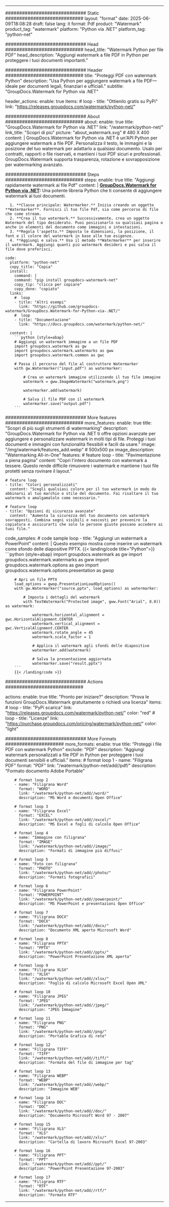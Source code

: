 
---
############################# Static ############################
layout: "format"
date:  2025-06-09T18:08:28
draft: false
lang: it
format: Pdf
product: "Watermark"
product_tag: "watermark"
platform: "Python via .NET"
platform_tag: "python-net"

############################# Head ############################
head_title: "Watermark Python per file PDF"
head_description: "Aggiungi watermark a file PDF in Python per proteggere i tuoi documenti importanti."

############################# Header ############################
title: "Proteggi PDF con watermark Python" 
description: "Usa Python per aggiungere watermark a file PDF—ideale per documenti legali, finanziari e ufficiali."
subtitle: "GroupDocs.Watermark for Python via .NET" 

header_actions:
  enable: true
  items:
    #  loop
    - title: "Ottienilo gratis su PyPi"
      link: "https://releases.groupdocs.com/watermark/python-net/"
      
############################# About ############################
about:
    enable: true
    title: "GroupDocs.Watermark for Python via .NET"
    link: "/watermark/python-net/"
    link_title: "Scopri di più"
    picture: "about_watermark.svg" # 480 X 400
    content: |
       GroupDocs.Watermark for Python via .NET è un'API Python per aggiungere watermark a file PDF. Personalizza il testo, le immagini e la posizione del tuo watermark per adattarlo a qualsiasi documento. Usalo per contratti, rapporti o file riservati, e mantieni i tuoi PDF sicuri e professionali. GroupDocs.Watermark supporta trasparenza, rotazione e sovrapposizione per watermarking avanzato.

############################# Steps ############################
steps:
    enable: true
    title: "Aggiungi rapidamente watermark ai file Pdf"
    content: |
      **[GroupDocs.Watermark for Python via .NET](https://products.groupdocs.com/watermark/python-net/):** Una potente libreria Python che ti consente di aggiungere watermark ai tuoi documenti.
      
      1. **Classe principale: Watermarker.** Inizia creando un oggetto **Watermarker**. Fornisci il tuo file Pdf, sia come percorso di file che come stream.
      2. **Crea il tuo watermark.** Successivamente, crea un oggetto Watermark del tipo desiderato. Puoi posizionarlo su qualsiasi pagina o anche in elementi del documento come immagini o intestazioni.
      3. **Regola l'aspetto.** Imposta le dimensioni, la posizione, il font e il colore del watermark in base alle tue esigenze.
      4. **Aggiungi e salva.** Usa il metodo **Watermarker** per inserire il watermark. Aggiungi quanti più watermark desideri e poi salva il file dove preferisci.
   
    code:
      platform: "python-net"
      copy_title: "Copia"
      install:
        command: |
        command: "pip install groupdocs-watermark-net"
        copy_tip: "clicca per copiare"
        copy_done: "copiato"
      links:
        #  loop
        - title: "Altri esempi"
          link: "https://github.com/groupdocs-watermark/GroupDocs.Watermark-for-Python-via-.NET/"
        #  loop
        - title: "Documentazione"
          link: "https://docs.groupdocs.com/watermark/python-net/"
          
      content: |
        ```python {style=abap}
        # Aggiungi un watermark immagine a un file PDF
        import groupdocs.watermark as gw
        import groupdocs.watermark.watermarks as gww
        import groupdocs.watermark.common as gwс

        # Passa il percorso del file al costruttore Watermarker
        with gw.Watermarker("input.pdf") as watermarker:

            # Crea un watermark immagine utilizzando il tuo file immagine
            watermark = gww.ImageWatermark("watermark.png")

            watermarker.add(watermark)

            # Salva il file PDF con il watermark
            watermarker.save("output.pdf")
        ```  

############################# More features ############################
more_features:
  enable: true
  title: "Scopri di più sugli strumenti di watermarking"
  description: "GroupDocs.Watermark for Python via .NET ti offre opzioni avanzate per aggiungere e personalizzare watermark in molti tipi di file. Proteggi i tuoi documenti e immagini con funzionalità flessibili e facili da usare."
  image: "/img/watermark/features_add.webp" # 500x500 px
  image_description: "Watermarking All-in-One"
  features:
    # feature loop
    - title: "Pavimentazione a piena pagina"
      content: "Copri l'intero documento con watermark a tessere. Questo rende difficile rimuovere i watermark e mantiene i tuoi file protetti senza rovinare il layout."

    # feature loop
    - title: "Colori personalizzati"
      content: "Scegli qualsiasi colore per il tuo watermark in modo da abbinarsi al tuo marchio o stile del documento. Fai risaltare il tuo watermark o amalgamalolo come necessario."

    # feature loop
    - title: "Opzioni di sicurezza avanzate"
      content: "Aumenta la sicurezza del tuo documento con watermark sovrapposti. Combina segni visibili e nascosti per prevenire la copiatura e assicurarti che solo le persone giuste possano accedere ai tuoi file."
      
  code_samples:
    # code sample loop
    - title: "Aggiungi un watermark a PowerPoint"
      content: |
        Questo esempio mostra come inserire un watermark come sfondo delle diapositive PPTX.
        {{< landing/code title="Python">}}
        ```python {style=abap}
        import groupdocs.watermark as gw
        import groupdocs.watermark.watermarks as gww
        import groupdocs.watermark.options as gwo
        import groupdocs.watermark.options.presentation as gwop

        # Apri un file PPTX
        load_options = gwop.PresentationLoadOptions()
        with gw.Watermarker("source.pptx", load_options) as watermarker:

            # Imposta i dettagli del watermark
            with TextWatermark("Protected image", gww.Font("Arial", 8.0)) as watermark:

                watermark.horizontal_alignment = gwс.HorizontalAlignment.CENTER
                watermark.vertical_alignment = gwс.VerticalAlignment.CENTER
                watermark.rotate_angle = 45
                watermark.scale_factor = 1

                # Applica il watermark agli sfondi delle diapositive
                watermarker.add(watermark)

                # Salva la presentazione aggiornata
                watermarker.save("result.pptx")
        ```
        {{< /landing/code >}}


############################# Actions ############################

actions:
  enable: true
  title: "Pronto per iniziare?"
  description: "Prova le funzioni GroupDocs.Watermark gratuitamente o richiedi una licenza"
  items:
    #  loop
    - title: "PyPi scarica"
      link: "https://releases.groupdocs.com/watermark/python-net/"
      color: "red"
        #  loop
    - title: "Licenze"
      link: "https://purchase.groupdocs.com/pricing/watermark/python-net/"
      color: "light"


############################# More Formats #####################
more_formats:
    enable: true
    title: "Proteggi i file PDF con watermark Python"
    exclude: "PDF"
    description: "Aggiungi watermark personalizzati a file PDF in Python per proteggere i tuoi documenti sensibili e ufficiali."
    items: 
        # format loop 1
        - name: "Filigrana PDF"
          format: "PDF"
          link: "/watermark/python-net/add//pdf/"
          description: "Formato documento Adobe Portable"

        # format loop 2
        - name: "Filigrana Word"
          format: "WORD"
          link: "/watermark/python-net/add//word/"
          description: "MS Word e documenti Open Office"
          
        # format loop 3
        - name: "Filigrana Excel"
          format: "EXCEL"
          link: "/watermark/python-net/add//excel/"
          description: "MS Excel e fogli di calcolo Open Office"

        # format loop 4
        - name: "Immagine con filigrana"
          format: "IMAGE"
          link: "/watermark/python-net/add//image/"
          description: "Formati di immagine più diffusi"

        # format loop 5
        - name: "Foto con filigrana"
          format: "PHOTO"
          link: "/watermark/python-net/add//photo/"
          description: "Formati fotografici"

        # format loop 6
        - name: "Filigrana PowerPoint"
          format: "POWERPOINT"
          link: "/watermark/python-net/add//powerpoint/"
          description: "MS PowerPoint e presentazioni Open Office"

        # format loop 7
        - name: "Filigrana DOCX"
          format: "DOCX"
          link: "/watermark/python-net/add//docx/"
          description: "Documento XML aperto Microsoft Word"
          
        # format loop 8
        - name: "Filigrana PPTX"
          format: "PPTX"
          link: "/watermark/python-net/add//pptx/"
          description: "PowerPoint Presentazione XML aperta"
          
        # format loop 9
        - name: "Filigrana XLSX"
          format: "XLSX"
          link: "/watermark/python-net/add//xlsx/"
          description: "Foglio di calcolo Microsoft Excel Open XML"

        # format loop 10
        - name: "Filigrana JPEG"
          format: "JPEG"
          link: "/watermark/python-net/add//jpeg/"
          description: "JPEG Immagine"

        # format loop 11
        - name: "Filigrana PNG"
          format: "PNG"
          link: "/watermark/python-net/add//png/"
          description: "Portable Grafica di rete"

        # format loop 12
        - name: "Filigrana TIFF"
          format: "TIFF"
          link: "/watermark/python-net/add//tiff/"
          description: "Formato del file di immagine per tag"

        # format loop 13
        - name: "Filigrana WEBP"
          format: "WEBP"
          link: "/watermark/python-net/add//webp/"
          description: "Immagine WEB"

        # format loop 14
        - name: "Filigrana DOC"
          format: "DOC"
          link: "/watermark/python-net/add//doc/"
          description: "Documento Microsoft Word 97 - 2007"

        # format loop 15
        - name: "Filigrana XLS"
          format: "XLS"
          link: "/watermark/python-net/add//xls/"
          description: "Cartella di lavoro Microsoft Excel 97-2003"

        # format loop 16
        - name: "Filigrana PPT"
          format: "PPT"
          link: "/watermark/python-net/add//ppt/"
          description: "PowerPoint Presentazione 97-2003"

        # format loop 17
        - name: "Filigrana RTF"
          format: "RTF"
          link: "/watermark/python-net/add//rtf/"
          description: "Formato RTF"

---